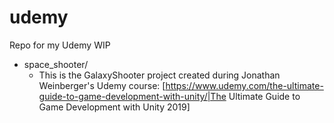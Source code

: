 # udemy
Repo for my Udemy WIP

- space_shooter/
  - This is the GalaxyShooter project created during Jonathan Weinberger's Udemy course: [https://www.udemy.com/the-ultimate-guide-to-game-development-with-unity/|The Ultimate Guide to Game Development with Unity 2019]
